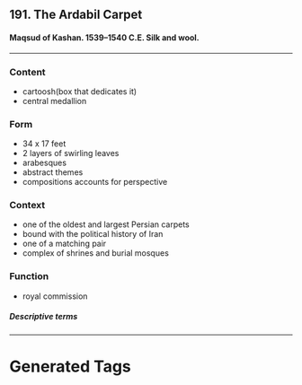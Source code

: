 <!-- order:4 -->
## 191. The Ardabil Carpet

#### Maqsud of Kashan. 1539–1540 C.E. Silk and wool.

---

### Content
- cartoosh(box that dedicates it)
- central medallion

### Form
- 34 x 17 feet
- 2 layers of swirling leaves
- arabesques
- abstract themes
- compositions accounts for perspective

### Context
- one of the oldest and largest Persian carpets
- bound with the political history of Iran
- one of a matching pair
- complex of shrines and burial mosques

### Function
- royal commission 

##### Descriptive terms

---
# Generated Tags
